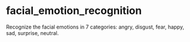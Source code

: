 # facial_emotion_recognition
Recognize the facial emotions in 7 categories: angry, disgust, fear, happy, sad, surprise, neutral.
